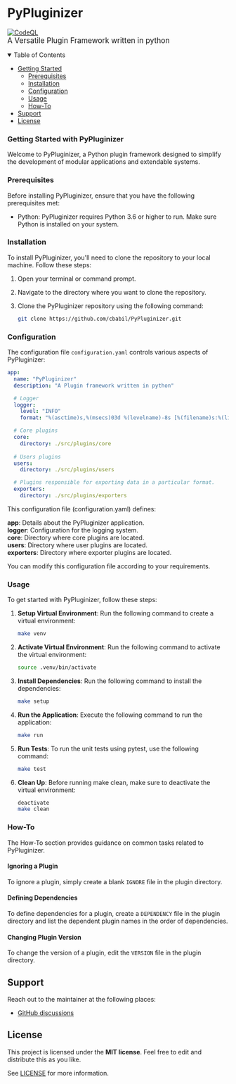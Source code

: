 # PyPluginizer
[![CodeQL](https://github.com/cbabil/PyPluginizer/actions/workflows/codeql.yml/badge.svg)](https://github.com/cbabil/PyPluginizer/actions/workflows/codeql.yml)
<br><span style="font-size:larger;">A Versatile Plugin Framework written in python</span>

<details open="open">
<summary>Table of Contents</summary>

- [Getting Started](#getting-started)
  - [Prerequisites](#prerequisites)
  - [Installation](#installation)
  - [Configuration](#configuration)
  - [Usage](#usage)
  - [How-To](#how-to)
- [Support](#support)
- [License](#license)

</details>

### Getting Started with PyPluginizer
Welcome to PyPluginizer, a Python plugin framework designed to simplify the development of modular applications and extendable systems.<br>

### Prerequisites
Before installing PyPluginizer, ensure that you have the following prerequisites met:<br>

* Python: PyPluginizer requires Python 3.6 or higher to run. Make sure Python is installed on your system.<br>

### Installation

To install PyPluginizer, you'll need to clone the repository to your local machine. Follow these steps:

1. Open your terminal or command prompt.

2. Navigate to the directory where you want to clone the repository.

3. Clone the PyPluginizer repository using the following command:

   ```bash
   git clone https://github.com/cbabil/PyPluginizer.git
   ```

### Configuration

The configuration file `configuration.yaml` controls various aspects of PyPluginizer:

```yaml
app:
  name: "PyPluginizer"
  description: "A Plugin framework written in python"

  # Logger
  logger:
    level: "INFO"
    format: "%(asctime)s,%(msecs)03d %(levelname)-8s [%(filename)s:%(lineno)d] %(message)s"

  # Core plugins
  core:
    directory: ./src/plugins/core
    
  # Users plugins
  users:
    directory: ./src/plugins/users

  # Plugins responsible for exporting data in a particular format.
  exporters:
    directory: ./src/plugins/exporters
```

This configuration file (configuration.yaml) defines:

**app**: Details about the PyPluginizer application.<br>
**logger**: Configuration for the logging system.<br>
**core**: Directory where core plugins are located.<br>
**users**: Directory where user plugins are located.<br>
**exporters**: Directory where exporter plugins are located.<br>

You can modify this configuration file according to your requirements.

### Usage

To get started with PyPluginizer, follow these steps:

1. **Setup Virtual Environment**: Run the following command to create a virtual environment:
   ```bash
   make venv
   ```
2. **Activate Virtual Environment**: Run the following command to activate the virtual environment:
   ```bash
   source .venv/bin/activate
   ```
3. **Install Dependencies**: Run the following command to install the dependencies:
   ```bash
   make setup
   ```
4. **Run the Application**: Execute the following command to run the application:
   ```bash
   make run
   ```
5. **Run Tests**: To run the unit tests using pytest, use the following command:
   ```bash
   make test
   ```
6. **Clean Up**: Before running make clean, make sure to deactivate the virtual environment:
   ```bash
   deactivate
   make clean
   ```

### How-To

The How-To section provides guidance on common tasks related to PyPluginizer.

#### Ignoring a Plugin

To ignore a plugin, simply create a blank `IGNORE` file in the plugin directory.

#### Defining Dependencies

To define dependencies for a plugin, create a `DEPENDENCY` file in the plugin directory and list the dependent plugin names in the order of dependencies.

#### Changing Plugin Version

To change the version of a plugin, edit the `VERSION` file in the plugin directory.


## Support
Reach out to the maintainer at the following places:

- [GitHub discussions](https://github.com/cbabil/PyPluginizer/discussions)


## License

This project is licensed under the **MIT license**. Feel free to edit and distribute this as you like.

See [LICENSE](LICENSE) for more information.
